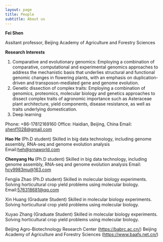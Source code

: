 ```yaml
---
layout: page
title: People
subtitle: About us
---
```


**Fei Shen** 

Assitant professor, Beijing Academy of Agriculture and Forestry Sciences

**Research Interests**

1) Comparative and evolutionary genomics:  Employing a combination of comparative, computational and experimental genomics approaches to address the mechanistic basis that underlies structural and functional genomic changes in flowering plants, with an emphasis on duplication-driven and transposon-mediated gene and genome evolution.
2) Genetic dissection of complex traits: Employing a combination of genomics, proteomics, molecular biology and genetics approaches to dissect complex traits of agronomic importance such as Asteraceae plant architecture, yield components, disease resistance, as well as traits underlying domestication.
3) Deep learning 

Phone: +86-17812169160
Office: Haidian, Beijing, China
Email: shenf1028@gmail.com 

**Hao He** (Ph.D student) 
Skilled in big data technology, including genome assembly, RNA-seq and genome evolution analysis
Email:heh@srnaworld.com

**Chenyang Hu** (Ph.D student) 
Skilled in big data technology, including genome assembly, RNA-seq and genome evolution analysis
Email: hcy9983mu@163.com

Fengjia Zhao (Ph.D student)
  Skilled in molecular biology experiments. 
  Solving horticultural crop yield problems using molecular biology.
  Email:576318681@qq.com
 
Xin Huang (Graduate Student) 
  Skilled in molecular biology experiments. 
  Solving horticultural crop yield problems using molecular biology.
  
Xuyao Zhang (Graduate Student) 
  Skilled in molecular biology experiments. 
  Solving horticultural crop yield problems using molecular biology.

Beijing Agro-Biotechnology Research Center (https://babrc.ac.cn/)
Beijing Academy of Agriculture and Forestry Sciences (https://www.baafs.net.cn/)

